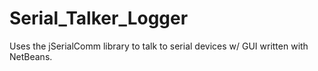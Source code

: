 # Serial_Talker_Logger
Uses the jSerialComm library to talk to serial devices w/ GUI written with NetBeans.
